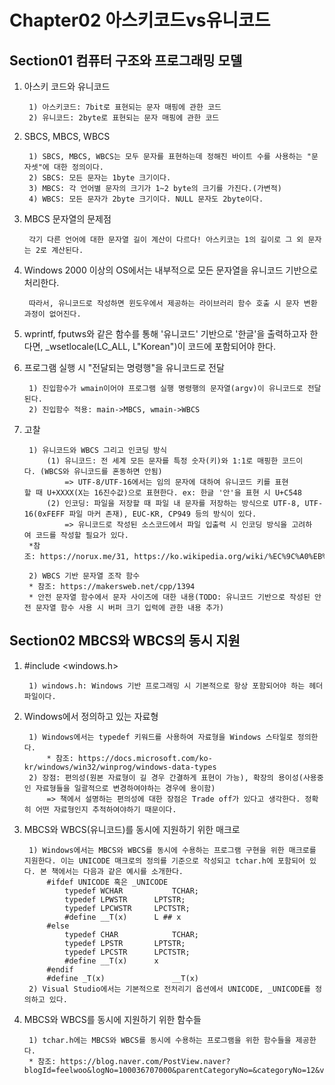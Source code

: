 # Chapter02 아스키코드vs유니코드
## Section01 컴퓨터 구조와 프로그래밍 모델

1. 아스키 코드와 유니코드

		1) 아스키코드: 7bit로 표현되는 문자 매핑에 관한 코드
		2) 유니코드: 2byte로 표현되는 문자 매핑에 관한 코드

2. SBCS, MBCS, WBCS

		1) SBCS, MBCS, WBCS는 모두 문자를 표현하는데 정해진 바이트 수를 사용하는 "문자셋"에 대한 정의이다.
		2) SBCS: 모든 문자는 1byte 크기이다.
		3) MBCS: 각 언어별 문자의 크기가 1~2 byte의 크기를 가진다.(가변적)
		4) WBCS: 모든 문자가 2byte 크기이다. NULL 문자도 2byte이다.

3. MBCS 문자열의 문제점

		각기 다른 언어에 대한 문자열 길이 계산이 다르다! 아스키코는 1의 길이로 그 외 문자는 2로 계산된다.

4. Windows 2000 이상의 OS에서는 내부적으로 모든 문자열을 유니코드 기반으로 처리한다.

		따라서, 유니코드로 작성하면 윈도우에서 제공하는 라이브러리 함수 호출 시 문자 변환 과정이 없어진다.

5. wprintf, fputws와 같은 함수를 통해 '유니코드' 기반으로 '한글'을 출력하고자 한다면, _wsetlocale(LC_ALL, L"Korean")이 코드에 포함되어야 한다.

6. 프로그램 실행 시 "전달되는 명령행"을 유니코드로 전달

		1) 진입함수가 wmain이어야 프로그램 실행 명령행의 문자열(argv)이 유니코드로 전달된다.
		2) 진입함수 적용: main->MBCS, wmain->WBCS

7. 고찰

		1) 유니코드와 WBCS 그리고 인코딩 방식
			(1) 유니코드: 전 세계 모든 문자를 특정 숫자(키)와 1:1로 매핑한 코드이다. (WBCS와 유니코드를 혼동하면 안됨)
				=> UTF-8/UTF-16에서는 임의 문자에 대하여 유니코드 키를 표현할 때 U+XXXX(X는 16진수값)으로 표현한다. ex: 한글 '안'을 표현 시 U+C548
			(2) 인코딩: 파일을 저장할 때 파일 내 문자를 저장하는 방식으로 UTF-8, UTF-16(0xFEFF 파일 마커 존재), EUC-KR, CP949 등의 방식이 있다.
				=> 유니코드로 작성된 소스코드에서 파일 입출력 시 인코딩 방식을 고려하여 코드를 작성할 필요가 있다.
		*참조: https://norux.me/31, https://ko.wikipedia.org/wiki/%EC%9C%A0%EB%8B%88%EC%BD%94%EB%93%9C_C000~CFFF

		2) WBCS 기반 문자열 조작 함수
		* 참조: https://makersweb.net/cpp/1394
		* 안전 문자열 함수에서 문자 사이즈에 대한 내용(TODO: 유니코드 기반으로 작성된 안전 문자열 함수 사용 시 버퍼 크기 입력에 관한 내용 추가)

## Section02 MBCS와 WBCS의 동시 지원

1. #include <windows.h>

		1) windows.h: Windows 기반 프로그래밍 시 기본적으로 항상 포함되어야 하는 헤더 파일이다.

2. Windows에서 정의하고 있는 자료형

		1) Windows에서는 typedef 키워드를 사용하여 자료형을 Windows 스타일로 정의한다.
			* 참조: https://docs.microsoft.com/ko-kr/windows/win32/winprog/windows-data-types
		2) 장점: 편의성(원본 자료형이 길 경우 간결하게 표현이 가능), 확장의 용이성(사용중인 자료형들을 일괄적으로 변경하여야하는 경우에 용이함)
			=> 책에서 설명하는 편의성에 대한 장점은 Trade off가 있다고 생각한다. 정확히 어떤 자료형인지 추적하여야하기 때문이다.

3. MBCS와 WBCS(유니코드)를 동시에 지원하기 위한 매크로

		1) Windows에서는 MBCS와 WBCS를 동시에 수용하는 프로그램 구현을 위한 매크로를 지원한다. 이는 UNICODE 매크로의 정의를 기준으로 작성되고 tchar.h에 포함되어 있다. 본 책에서는 다음과 같은 예시를 소개한다.
			#ifdef UNICODE 혹은 _UNICODE
				typedef WCHAR			TCHAR;
				typedef LPWSTR		LPTSTR;
				typedef LPCWSTR		LPCTSTR;
				#define __T(x)		L ## x
			#else
				typedef CHAR			TCHAR;
				typedef LPSTR		LPTSTR;
				typedef LPCSTR		LPCTSTR;
				#define __T(x)		x
			#endif
			#define _T(x)				__T(x)
		2) Visual Studio에서는 기본적으로 전처리기 옵션에서 UNICODE, _UNICODE를 정의하고 있다.

4. MBCS와 WBCS를 동시에 지원하기 위한 함수들

		1) tchar.h에는 MBCS와 WBCS를 동시에 수용하는 프로그램을 위한 함수들을 제공한다.
		* 참조: https://blog.naver.com/PostView.naver?blogId=feelwoo&logNo=100036707000&parentCategoryNo=&categoryNo=12&viewDate=&isShowPopularPosts=true&from=search
